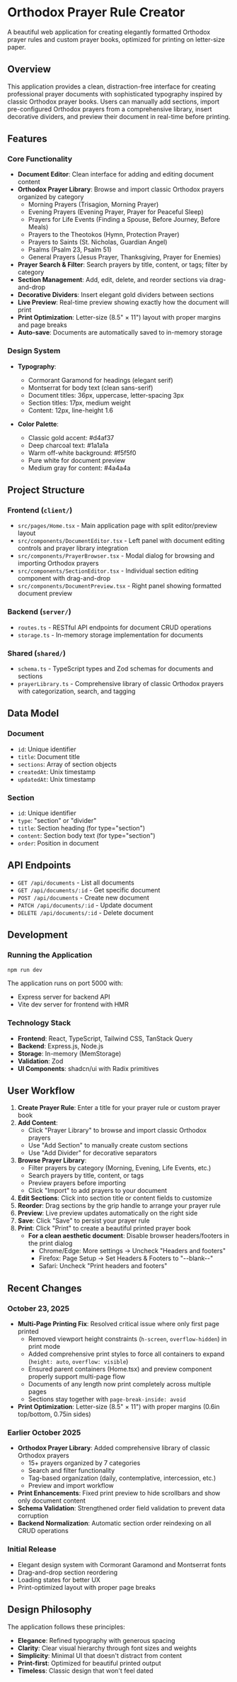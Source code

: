# Orthodox Prayer Rule Creator

A beautiful web application for creating elegantly formatted Orthodox prayer rules and custom prayer books, optimized for printing on letter-size paper.

## Overview

This application provides a clean, distraction-free interface for creating professional prayer documents with sophisticated typography inspired by classic Orthodox prayer books. Users can manually add sections, import pre-configured Orthodox prayers from a comprehensive library, insert decorative dividers, and preview their document in real-time before printing.

## Features

### Core Functionality
- **Document Editor**: Clean interface for adding and editing document content
- **Orthodox Prayer Library**: Browse and import classic Orthodox prayers organized by category
  - Morning Prayers (Trisagion, Morning Prayer)
  - Evening Prayers (Evening Prayer, Prayer for Peaceful Sleep)
  - Prayers for Life Events (Finding a Spouse, Before Journey, Before Meals)
  - Prayers to the Theotokos (Hymn, Protection Prayer)
  - Prayers to Saints (St. Nicholas, Guardian Angel)
  - Psalms (Psalm 23, Psalm 51)
  - General Prayers (Jesus Prayer, Thanksgiving, Prayer for Enemies)
- **Prayer Search & Filter**: Search prayers by title, content, or tags; filter by category
- **Section Management**: Add, edit, delete, and reorder sections via drag-and-drop
- **Decorative Dividers**: Insert elegant gold dividers between sections
- **Live Preview**: Real-time preview showing exactly how the document will print
- **Print Optimization**: Letter-size (8.5" × 11") layout with proper margins and page breaks
- **Auto-save**: Documents are automatically saved to in-memory storage

### Design System
- **Typography**: 
  - Cormorant Garamond for headings (elegant serif)
  - Montserrat for body text (clean sans-serif)
  - Document titles: 36px, uppercase, letter-spacing 3px
  - Section titles: 17px, medium weight
  - Content: 12px, line-height 1.6
  
- **Color Palette**:
  - Classic gold accent: #d4af37
  - Deep charcoal text: #1a1a1a
  - Warm off-white background: #f5f5f0
  - Pure white for document preview
  - Medium gray for content: #4a4a4a

## Project Structure

### Frontend (`client/`)
- `src/pages/Home.tsx` - Main application page with split editor/preview layout
- `src/components/DocumentEditor.tsx` - Left panel with document editing controls and prayer library integration
- `src/components/PrayerBrowser.tsx` - Modal dialog for browsing and importing Orthodox prayers
- `src/components/SectionEditor.tsx` - Individual section editing component with drag-and-drop
- `src/components/DocumentPreview.tsx` - Right panel showing formatted document preview

### Backend (`server/`)
- `routes.ts` - RESTful API endpoints for document CRUD operations
- `storage.ts` - In-memory storage implementation for documents

### Shared (`shared/`)
- `schema.ts` - TypeScript types and Zod schemas for documents and sections
- `prayerLibrary.ts` - Comprehensive library of classic Orthodox prayers with categorization, search, and tagging

## Data Model

### Document
- `id`: Unique identifier
- `title`: Document title
- `sections`: Array of section objects
- `createdAt`: Unix timestamp
- `updatedAt`: Unix timestamp

### Section
- `id`: Unique identifier
- `type`: "section" or "divider"
- `title`: Section heading (for type="section")
- `content`: Section body text (for type="section")
- `order`: Position in document

## API Endpoints

- `GET /api/documents` - List all documents
- `GET /api/documents/:id` - Get specific document
- `POST /api/documents` - Create new document
- `PATCH /api/documents/:id` - Update document
- `DELETE /api/documents/:id` - Delete document

## Development

### Running the Application
```bash
npm run dev
```

The application runs on port 5000 with:
- Express server for backend API
- Vite dev server for frontend with HMR

### Technology Stack
- **Frontend**: React, TypeScript, Tailwind CSS, TanStack Query
- **Backend**: Express.js, Node.js
- **Storage**: In-memory (MemStorage)
- **Validation**: Zod
- **UI Components**: shadcn/ui with Radix primitives

## User Workflow

1. **Create Prayer Rule**: Enter a title for your prayer rule or custom prayer book
2. **Add Content**: 
   - Click "Prayer Library" to browse and import classic Orthodox prayers
   - Use "Add Section" to manually create custom sections
   - Use "Add Divider" for decorative separators
3. **Browse Prayer Library**: 
   - Filter prayers by category (Morning, Evening, Life Events, etc.)
   - Search prayers by title, content, or tags
   - Preview prayers before importing
   - Click "Import" to add prayers to your document
4. **Edit Sections**: Click into section title or content fields to customize
5. **Reorder**: Drag sections by the grip handle to arrange your prayer rule
6. **Preview**: Live preview updates automatically on the right side
7. **Save**: Click "Save" to persist your prayer rule
8. **Print**: Click "Print" to create a beautiful printed prayer book
   - **For a clean aesthetic document**: Disable browser headers/footers in the print dialog
     - Chrome/Edge: More settings → Uncheck "Headers and footers"
     - Firefox: Page Setup → Set Headers & Footers to "--blank--"
     - Safari: Uncheck "Print headers and footers"

## Recent Changes

### October 23, 2025
- **Multi-Page Printing Fix**: Resolved critical issue where only first page printed
  - Removed viewport height constraints (`h-screen`, `overflow-hidden`) in print mode
  - Added comprehensive print styles to force all containers to expand (`height: auto`, `overflow: visible`)
  - Ensured parent containers (Home.tsx) and preview component properly support multi-page flow
  - Documents of any length now print completely across multiple pages
  - Sections stay together with `page-break-inside: avoid`
- **Print Optimization**: Letter-size (8.5" × 11") with proper margins (0.6in top/bottom, 0.75in sides)

### Earlier October 2025
- **Orthodox Prayer Library**: Added comprehensive library of classic Orthodox prayers
  - 15+ prayers organized by 7 categories
  - Search and filter functionality
  - Tag-based organization (daily, contemplative, intercession, etc.)
  - Preview and import workflow
- **Print Enhancements**: Fixed print preview to hide scrollbars and show only document content
- **Schema Validation**: Strengthened order field validation to prevent data corruption
- **Backend Normalization**: Automatic section order reindexing on all CRUD operations

### Initial Release
- Elegant design system with Cormorant Garamond and Montserrat fonts
- Drag-and-drop section reordering
- Loading states for better UX
- Print-optimized layout with proper page breaks

## Design Philosophy

The application follows these principles:
- **Elegance**: Refined typography with generous spacing
- **Clarity**: Clear visual hierarchy through font sizes and weights
- **Simplicity**: Minimal UI that doesn't distract from content
- **Print-first**: Optimized for beautiful printed output
- **Timeless**: Classic design that won't feel dated
